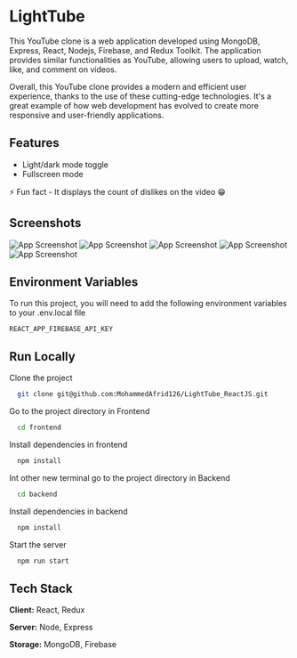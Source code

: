 # LightTube

This YouTube clone is a web application developed using MongoDB, Express, React, Nodejs, Firebase, and Redux Toolkit. The application provides similar functionalities as YouTube, allowing users to upload, watch, like, and comment on videos.

Overall, this YouTube clone provides a modern and efficient user experience, thanks to the use of these cutting-edge technologies. It's a great example of how web development has evolved to create more responsive and user-friendly applications.
## Features

- Light/dark mode toggle
- Fullscreen mode

⚡️ Fun fact - It displays the count of dislikes on the video 😁

## Screenshots

![App Screenshot](https://raw.github.com/MohammedAfrid126/LightTube_ReactJS/master/web-view.jpg)
![App Screenshot](https://raw.github.com/MohammedAfrid126/LightTube_ReactJS/master/web-view-2.jpg)
![App Screenshot](https://raw.github.com/MohammedAfrid126/LightTube_ReactJS/master/web-view-3.jpg)
![App Screenshot](https://raw.github.com/MohammedAfrid126/LightTube_ReactJS/master/web-view-4.jpg)
![App Screenshot](https://raw.github.com/MohammedAfrid126/LightTube_ReactJS/master/web-view-5.jpg)



## Environment Variables

To run this project, you will need to add the following environment variables to your .env.local file

`REACT_APP_FIREBASE_API_KEY`


## Run Locally

Clone the project

```bash
  git clone git@github.com:MohammedAfrid126/LightTube_ReactJS.git
```

Go to the project directory in Frontend

```bash
  cd frontend
```

Install dependencies in frontend

```bash
  npm install
```

Int other new terminal go to the project directory in Backend


```bash
  cd backend
```

Install dependencies in backend


```bash
  npm install
```

Start the server

```bash
  npm run start
```


## Tech Stack

**Client:** React, Redux

**Server:** Node, Express

**Storage:** MongoDB, Firebase